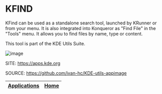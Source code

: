 # KFIND

 KFind can be used as a standalone search tool, launched by KRunner or from  your menu. It is also integrated into Konqueror as "Find File" in the  "Tools" menu. It allows you to find files by name, type or content.

 This tool is part of the KDE Utils Suite.

 ![image](https://kde.org/images/screenshots/kfind.png)

 SITE: https://apps.kde.org

 SOURCE: https://github.com/ivan-hc/KDE-utils-appimage

 | [Applications](https://portable-linux-apps.github.io/apps.html) | [Home](https://portable-linux-apps.github.io)
 | --- | --- |
